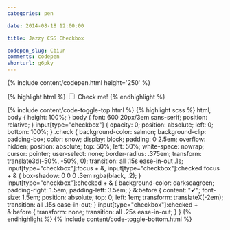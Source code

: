 ```yaml
---
categories: pen

date: 2014-08-18 12:00:00

title: Jazzy CSS Checkbox

codepen_slug: Cbiun
comments: codepen
shorturl: g6pky
---
```



{% include content/codepen.html height='250' %}

{% highlight html %}
<input type="checkbox" id="jazzycheckbox" role="checkbox" aria-checked="false">
<label for="jazzycheckbox" class="check">Check me!</label>
{% endhighlight %}

{% include content/code-toggle-top.html %}
{% highlight scss %}
html,
body {
    height: 100%;
}
body {
    font: 600 20px/3em sans-serif;
    position: relative;
}
input[type="checkbox"] {
    opacity: 0;
    position: absolute;
    left: 0;
    bottom: 100%;
}
.check {
    background-color: salmon;
    background-clip: padding-box;
    color: snow;
    display: block;
    padding: 0 2.5em;
    overflow: hidden;
    position: absolute;
    top: 50%;
    left: 50%;
    white-space: nowrap;
    cursor: pointer;
    user-select: none;
    border-radius: .375em;
    transform: translate3d(-50%, -50%, 0);
    transition: all .15s ease-in-out .1s;
    input[type="checkbox"]:focus + &,
    input[type="checkbox"]:checked:focus + & {
        box-shadow: 0 0 0 .3em rgba(black, .2);
    }
    input[type="checkbox"]:checked + & {
        background-color: darkseagreen;
        padding-right: 1.5em;
        padding-left: 3.5em;
    }
    &:before {
        content: "✔";
        font-size: 1.5em;
        position: absolute;
        top: 0;
        left: 1em;
        transform: translateX(-2em);
        transition: all .15s ease-in-out;
    }
    input[type="checkbox"]:checked + &:before {
        transform: none;
        transition: all .25s ease-in-out;
    }
}
{% endhighlight %}
{% include content/code-toggle-bottom.html %}
